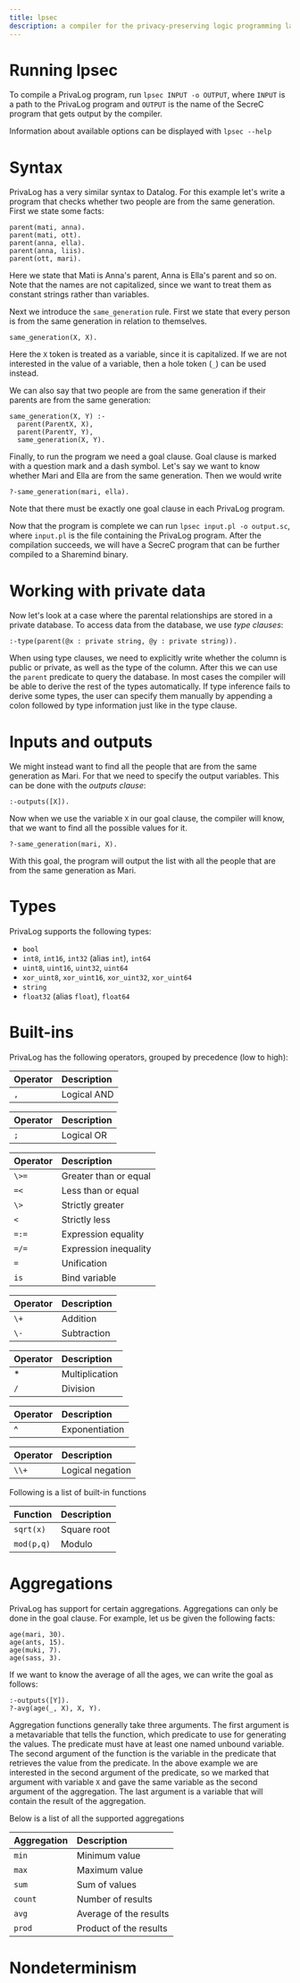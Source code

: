 ```yaml
---
title: lpsec
description: a compiler for the privacy-preserving logic programming language PrivaLog
---
```


# Running lpsec

To compile a PrivaLog program, run `lpsec INPUT -o OUTPUT`, where `INPUT` is a
path to the PrivaLog program and `OUTPUT` is the name of the SecreC program that
gets output by the compiler.

Information about available options can be displayed with `lpsec --help`

# Syntax

PrivaLog has a very similar syntax to Datalog. For this example let's write a program
that checks whether two people are from the same generation. First we state some facts:

```
parent(mati, anna).
parent(mati, ott).
parent(anna, ella).
parent(anna, liis).
parent(ott, mari).
```

Here we state that Mati is Anna's parent, Anna is Ella's parent and so on. Note
that the names are not capitalized, since we want to treat them as constant strings
rather than variables.

Next we introduce the `same_generation` rule. First we state that every person is
from the same generation in relation to themselves.

```
same_generation(X, X).
```

Here the `X` token is treated as a variable, since it is capitalized. If we are
not interested in the value of a variable, then a hole token (`_`) can be used
instead.

We can also say that two people are from the same generation if their parents are
from the same generation:

```
same_generation(X, Y) :-
  parent(ParentX, X),
  parent(ParentY, Y),
  same_generation(X, Y).
```

Finally, to run the program we need a goal clause. Goal clause is marked with a
question mark and a dash symbol. Let's say we want to know whether Mari and Ella
are from the same generation. Then we would write

```
?-same_generation(mari, ella).
```

Note that there must be exactly one goal clause in each PrivaLog program.

Now that the program is complete we can run `lpsec input.pl -o output.sc`, where
`input.pl` is the file containing the PrivaLog program. After the compilation 
succeeds, we will have a SecreC program that can be further compiled to a 
Sharemind binary.

# Working with private data

Now let's look at a case where the parental relationships are stored in a private 
database. To access data from the database, we use *type clauses*:

```
:-type(parent(@x : private string, @y : private string)).
```

When using type clauses, we need to explicitly write whether the column is
public or private, as well as the type of the column. After this
we can use the `parent` predicate to query the database. In most cases the compiler
will be able to derive the rest of the types automatically. If type inference
fails to derive some types, the user can specify them manually by appending a colon
followed by type information just like in the type clause.

# Inputs and outputs

We might instead want to find all the people that are from the same generation
as Mari. For that we need to specify the output variables. This can be done with
the *outputs clause*:

```
:-outputs([X]).
```

Now when we use the variable `X` in our goal clause, the compiler will know,
that we want to find all the possible values for it.

```
?-same_generation(mari, X).
```

With this goal, the program will output the list with all the people that are
from the same generation as Mari.

# Types

PrivaLog supports the following types:

* `bool`
* `int8`, `int16`, `int32` (alias `int`), `int64`
* `uint8`, `uint16`, `uint32`, `uint64`
* `xor_uint8`, `xor_uint16`, `xor_uint32`, `xor_uint64`
* `string`
* `float32` (alias `float`), `float64`

# Built-ins

PrivaLog has the following operators, grouped by precedence (low to high):

| Operator | Description                |
|:---------|:---------------------------|
| `,`      | Logical AND                |

| Operator | Description                |
|:---------|:---------------------------|
| `;`      | Logical OR                 |

| Operator | Description                |
|:---------|:---------------------------|
| `\>=`    | Greater than or equal      |
| `=<`     | Less than or equal         |
| `\>`     | Strictly greater           |
| `<`      | Strictly less              |
| `=:=`    | Expression equality        |
| `=/=`    | Expression inequality      |
| `=`      | Unification                |
| `is`     | Bind variable              |

| Operator | Description                |
|:---------|:---------------------------|
| `\+`     | Addition                   |
| `\-`     | Subtraction                |

| Operator | Description                |
|:---------|:---------------------------|
| \*       | Multiplication             |
| `/`      | Division                   |

| Operator | Description                |
|:---------|:---------------------------|
| ^        | Exponentiation             |

| Operator | Description                |
|:---------|:---------------------------|
| `\\+`    | Logical negation           |

Following is a list of built-in functions

| Function   | Description |
|:-----------|:------------|
| `sqrt(x)`  | Square root |
| `mod(p,q)` | Modulo      |

# Aggregations

PrivaLog has support for certain aggregations. Aggregations can only be done in
the goal clause. For example, let us be given the following facts:

```
age(mari, 30).
age(ants, 15).
age(muki, 7).
age(sass, 3).
```

If we want to know the average of all the ages, we can write the goal as follows:

```
:-outputs([Y]).
?-avg(age(_, X), X, Y).
```

Aggregation functions generally take three arguments. The first argument is a
metavariable that tells the function, which predicate to use for generating the
values. The predicate must have at least one named unbound variable. The second
argument of the function is the variable in the predicate that retrieves the value
from the predicate. In the above example we are interested in the second argument
of the predicate, so we marked that argument with variable `X` and gave the same 
variable as the second argument of the aggregation. The last argument is a variable 
that will contain the result of the aggregation.

Below is a list of all the supported aggregations

| Aggregation | Description            |
|:------------|:-----------------------|
| `min`       | Minimum value          |
| `max`       | Maximum value          |
| `sum`       | Sum of values          |
| `count`     | Number of results      |
| `avg`       | Average of the results |
| `prod`      | Product of the results |

# Nondeterminism

